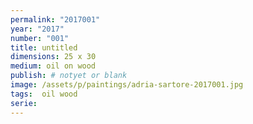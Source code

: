 ```yaml
---
permalink: "2017001"
year: "2017"
number: "001"
title: untitled
dimensions: 25 x 30
medium: oil on wood
publish: # notyet or blank
image: /assets/p/paintings/adria-sartore-2017001.jpg
tags:  oil wood
serie:
---
```

